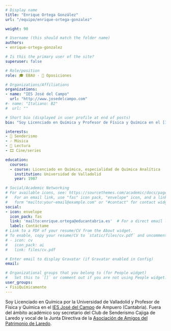 ```yaml
---
# Display name
title: "Enrique Ortega González"
url: "/equipo/enrique-ortega-gonzalez"

weight: 90

# Username (this should match the folder name)
authors:
- enrique-ortega-gonzalez

# Is this the primary user of the site?
superuser: false

# Role/position
role: 🎓 EBAU · 📝 Oposiciones

# Organizations/Affiliations
organizations:
- name: "IES José del Campo"
  url: "http://www.josedelcampo.com"
#- name: "Italiano: B2"
#  url: ""  

# Short bio (displayed in user profile at end of posts)
bio: "Soy Licenciado en Química y Profesor de Física y Química en el [IES José del Campo](http://www.josedelcampo.com) de Ampuero (Cantabria)."

interests:
- 🥾 Senderismo
- 🎶 Música
- 📖 Lectura
- 🎞️ Cine/series

education:
  courses:
  - course: Licenciado en Química, especialidad de Química Analítica
    institution: Universidad de Valladolid
    year: 1987  

# Social/Academic Networking
# For available icons, see: https://sourcethemes.com/academic/docs/page-builder/#icons
#   For an email link, use "fas" icon pack, "envelope" icon, and a link in the
#   form "mailto:your-email@example.com" or "#contact" for contact widget.
social:
- icon: envelope
  icon_pack: fas
  link: 'mailto:enrique.ortega@educantabria.es'  # For a direct email link, use "mailto:test@example.org".
  label: Contáctame
# Link to a PDF of your resume/CV from the About widget.
# To enable, copy your resume/CV to `static/files/cv.pdf` and uncomment the lines below.
# - icon: cv
#   icon_pack: ai
#   link: files/cv.pdf

# Enter email to display Gravatar (if Gravatar enabled in Config)
email:

# Organizational groups that you belong to (for People widget)
#   Set this to `[]` or comment out if you are not using People widget.
user_groups:
- FisiQuímicamente
---
```


Soy Licenciado en Química por la Universidad de Valladolid y Profesor de Física y Química en el [IES José del Campo](http://www.josedelcampo.com) de Ampuero (Cantabria). Fuera del ámbito académico soy secretario del Club de Senderismo Cajiga de Laredo y vocal de la Junta Directiva de la [Asociación de Amigos del Patrimonio de Laredo](https://amigospatrimoniolaredo.es).